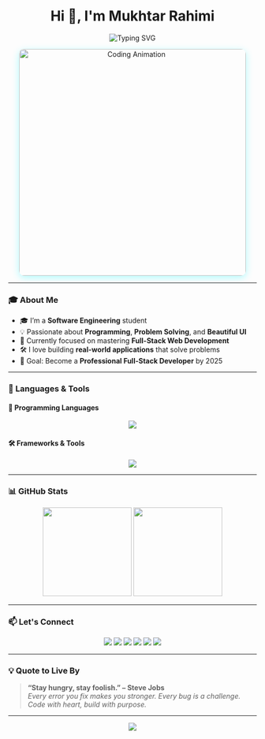 <h1 align="center">Hi 👋, I'm Mukhtar Rahimi</h1>

<p align="center">
  <img src="https://readme-typing-svg.demolab.com?font=Fira+Code&weight=500&size=22&duration=4000&pause=500&color=00F5FF&center=true&vCenter=true&width=600&lines=🚀+Aspiring+Software+Engineer;💻+Frontend+Developer+%7C+Problem+Solver;🎯+Lifelong+Learner+%7C+Clean+UI+Lover;🔥+Currently+learning+Full-Stack+Development" alt="Typing SVG" />
</p>

<div align="center">
  <img src="https://media.giphy.com/media/qgQUggAC3Pfv687qPC/giphy.gif" width="460" alt="Coding Animation" style="border-radius: 10px; box-shadow: 0 4px 15px rgba(0, 245, 255, 0.3);" />
</div>

---

### 🎓 About Me

- 🎓 I’m a **Software Engineering** student  
- 💡 Passionate about **Programming**, **Problem Solving**, and **Beautiful UI**
- 🌱 Currently focused on mastering **Full-Stack Web Development**
- 🛠 I love building **real-world applications** that solve problems
- 🎯 Goal: Become a **Professional Full-Stack Developer** by 2025

---

### 🚀 Languages & Tools

#### 🧠 Programming Languages
<p align="center">
  <img src="https://skillicons.dev/icons?i=cpp,python,js,html,css" />
</p>

#### 🛠 Frameworks & Tools
<p align="center">
  <img src="https://skillicons.dev/icons?i=react,tailwind,bootstrap,vscode,github,git,ps" />
</p>

---

### 📊 GitHub Stats

<p align="center">
  <img src="https://github-readme-stats.vercel.app/api?username=Mukhtarrahimi&show_icons=true&theme=tokyonight&hide_border=true&border_radius=10" height="180px" />
  <img src="https://github-readme-stats.vercel.app/api/top-langs/?username=Mukhtarrahimi&layout=compact&theme=tokyonight&hide_border=true&border_radius=10" height="180px" />
</p>

---

### 📫 Let's Connect

<p align="center">
  <a href="mailto:mukhtarrahimi110@gmail.com"><img src="https://img.shields.io/badge/-Gmail-D14836?style=for-the-badge&logo=gmail&logoColor=white" /></a>
  <a href="https://github.com/Mukhtarrahimi"><img src="https://img.shields.io/badge/-GitHub-000000?style=for-the-badge&logo=github&logoColor=white" /></a>
  <a href="https://t.me/M_Rahime"><img src="https://img.shields.io/badge/-Telegram-0088cc?style=for-the-badge&logo=telegram&logoColor=white" /></a>
  <a href="https://wa.me/989159597022"><img src="https://img.shields.io/badge/-WhatsApp-25D366?style=for-the-badge&logo=whatsapp&logoColor=white" /></a>
  <a href="https://www.linkedin.com/in/yourlinkedinprofile"><img src="https://img.shields.io/badge/-LinkedIn-0A66C2?style=for-the-badge&logo=linkedin&logoColor=white" /></a>
  <a href="https://www.facebook.com/profile.php?id=61569174538114"><img src="https://img.shields.io/badge/-Facebook-1877F2?style=for-the-badge&logo=facebook&logoColor=white" /></a>
</p>

---

### 💡 Quote to Live By
> **“Stay hungry, stay foolish.” – Steve Jobs**  
> *Every error you fix makes you stronger. Every bug is a challenge.*  
> *Code with heart, build with purpose.*

---

<p align="center">
  <img src="https://capsule-render.vercel.app/api?type=waving&color=00f5ff&height=150&section=footer&text=Thanks+for+visiting+💙&fontSize=30&fontColor=0D1117&animation=fadeIn" />
</p>
